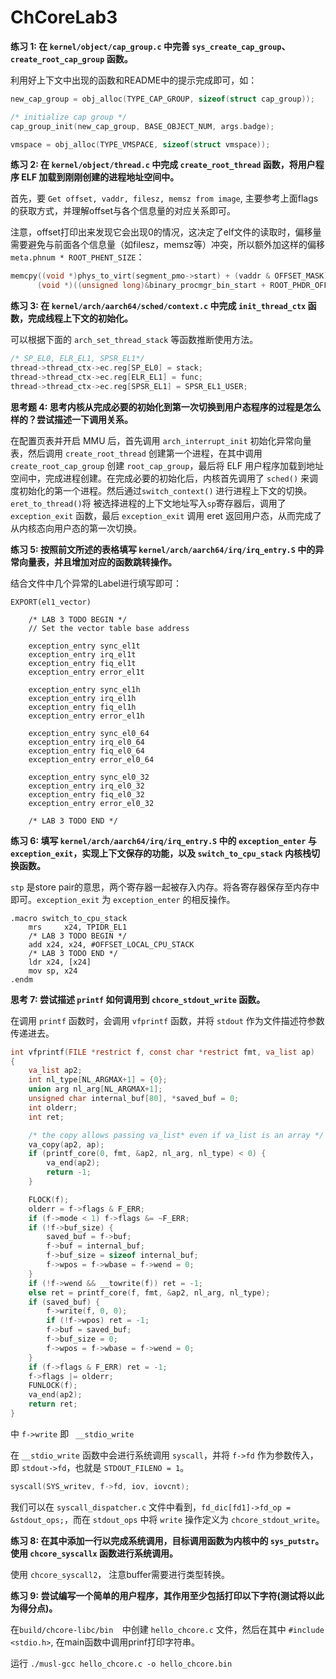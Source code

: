 # ChCoreLab3

**练习 1: 在 `kernel/object/cap_group.c` 中完善 `sys_create_cap_group`、`create_root_cap_group` 函数。**

利用好上下文中出现的函数和README中的提示完成即可，如：

```C
new_cap_group = obj_alloc(TYPE_CAP_GROUP, sizeof(struct cap_group));
```

```C
/* initialize cap group */
cap_group_init(new_cap_group, BASE_OBJECT_NUM, args.badge);
```

```C
vmspace = obj_alloc(TYPE_VMSPACE, sizeof(struct vmspace));
```

**练习 2: 在 `kernel/object/thread.c` 中完成 `create_root_thread` 函数，将用户程序 ELF 加载到刚刚创建的进程地址空间中。**

首先，要 `Get offset, vaddr, filesz, memsz from image`, 主要参考上面flags的获取方式，并理解offset与各个信息量的对应关系即可。

注意，offset打印出来发现它会出现0的情况，这决定了elf文件的读取时，偏移量需要避免与前面各个信息量（如filesz，memsz等）冲突，所以额外加这样的偏移 `meta.phnum * ROOT_PHENT_SIZE`：

```C
memcpy((void *)phys_to_virt(segment_pmo->start) + (vaddr & OFFSET_MASK), 
      (void *)((unsigned long)&binary_procmgr_bin_start + ROOT_PHDR_OFF 			+  offset + meta.phnum * ROOT_PHENT_SIZE), filesz);
```

**练习 3: 在 `kernel/arch/aarch64/sched/context.c` 中完成 `init_thread_ctx` 函数，完成线程上下文的初始化。**

可以根据下面的 `arch_set_thread_stack` 等函数推断使用方法。

```C
/* SP_EL0, ELR_EL1, SPSR_EL1*/
thread->thread_ctx->ec.reg[SP_EL0] = stack;
thread->thread_ctx->ec.reg[ELR_EL1] = func;
thread->thread_ctx->ec.reg[SPSR_EL1] = SPSR_EL1_USER;
```

**思考题 4: 思考内核从完成必要的初始化到第一次切换到用户态程序的过程是怎么样的？尝试描述一下调用关系。**

在配置页表并开启 MMU 后，首先调用 `arch_interrupt_init` 初始化异常向量表，然后调用 `create_root_thread` 创建第一个进程，在其中调用 `create_root_cap_group` 创建 `root_cap_group`，最后将 ELF 用户程序加载到地址空间中，完成进程创建。在完成必要的初始化后，内核首先调用了 `sched()` 来调度初始化的第一个进程。然后通过`switch_context()`  进行进程上下文的切换。`eret_to_thread()`将 被选择进程的上下文地址写入`sp`寄存器后，调用了 `exception_exit` 函数，最后 `exception_exit` 调用 eret 返回用户态，从而完成了从内核态向用户态的第一次切换。

**练习 5: 按照前文所述的表格填写 `kernel/arch/aarch64/irq/irq_entry.S` 中的异常向量表，并且增加对应的函数跳转操作。**

结合文件中几个异常的Label进行填写即可：

```Assembly
EXPORT(el1_vector)

    /* LAB 3 TODO BEGIN */
    // Set the vector table base address
    
    exception_entry sync_el1t
    exception_entry irq_el1t
    exception_entry fiq_el1t
    exception_entry error_el1t

    exception_entry sync_el1h
    exception_entry irq_el1h
    exception_entry fiq_el1h
    exception_entry error_el1h
    
    exception_entry sync_el0_64
    exception_entry irq_el0_64
    exception_entry fiq_el0_64
    exception_entry error_el0_64

    exception_entry sync_el0_32
    exception_entry irq_el0_32
    exception_entry fiq_el0_32
    exception_entry error_el0_32

    /* LAB 3 TODO END */
```

**练习 6: 填写 `kernel/arch/aarch64/irq/irq_entry.S` 中的 `exception_enter` 与 `exception_exit`，实现上下文保存的功能，以及 `switch_to_cpu_stack` 内核栈切换函数。**

`stp` 是store pair的意思，两个寄存器一起被存入内存。将各寄存器保存至内存中即可。`exception_exit` 为  `exception_enter` 的相反操作。

```Assembly
.macro switch_to_cpu_stack
    mrs     x24, TPIDR_EL1
    /* LAB 3 TODO BEGIN */
    add x24, x24, #OFFSET_LOCAL_CPU_STACK
    /* LAB 3 TODO END */
    ldr x24, [x24]
    mov sp, x24
.endm
```

**思考 7: 尝试描述 `printf` 如何调用到 `chcore_stdout_write` 函数。**

在调用 `printf` 函数时，会调用 `vfprintf` 函数，并将 `stdout` 作为文件描述符参数传递进去。

```c
int vfprintf(FILE *restrict f, const char *restrict fmt, va_list ap)
{
	va_list ap2;
	int nl_type[NL_ARGMAX+1] = {0};
	union arg nl_arg[NL_ARGMAX+1];
	unsigned char internal_buf[80], *saved_buf = 0;
	int olderr;
	int ret;

	/* the copy allows passing va_list* even if va_list is an array */
	va_copy(ap2, ap);
	if (printf_core(0, fmt, &ap2, nl_arg, nl_type) < 0) {
		va_end(ap2);
		return -1;
	}

	FLOCK(f);
	olderr = f->flags & F_ERR;
	if (f->mode < 1) f->flags &= ~F_ERR;
	if (!f->buf_size) {
		saved_buf = f->buf;
		f->buf = internal_buf;
		f->buf_size = sizeof internal_buf;
		f->wpos = f->wbase = f->wend = 0;
	}
	if (!f->wend && __towrite(f)) ret = -1;
	else ret = printf_core(f, fmt, &ap2, nl_arg, nl_type);
	if (saved_buf) {
		f->write(f, 0, 0);
		if (!f->wpos) ret = -1;
		f->buf = saved_buf;
		f->buf_size = 0;
		f->wpos = f->wbase = f->wend = 0;
	}
	if (f->flags & F_ERR) ret = -1;
	f->flags |= olderr;
	FUNLOCK(f);
	va_end(ap2);
	return ret;
}

```

中 `f->write` 即 ` __stdio_write`


在 `__stdio_write` 函数中会进行系统调用 `syscall`，并将 `f->fd` 作为参数传入，即 `stdout->fd`，也就是 `STDOUT_FILENO = 1`。
```C
syscall(SYS_writev, f->fd, iov, iovcnt);
```
我们可以在 `syscall_dispatcher.c` 文件中看到，`fd_dic[fd1]->fd_op = &stdout_ops;`，而在 `stdout_ops` 中将 `write` 操作定义为 `chcore_stdout_write`。

**练习 8: 在其中添加一行以完成系统调用，目标调用函数为内核中的 `sys_putstr`。使用 `chcore_syscallx` 函数进行系统调用。**

使用 `chcore_syscall2`， 注意buffer需要进行类型转换。

**练习 9: 尝试编写一个简单的用户程序，其作用至少包括打印以下字符(测试将以此为得分点)。**

在`build/chcore-libc/bin  `中创建 `hello_chcore.c`  文件，然后在其中 `#include <stdio.h>`, 在main函数中调用prinf打印字符串。

运行 `./musl-gcc hello_chcore.c -o hello_chcore.bin`

